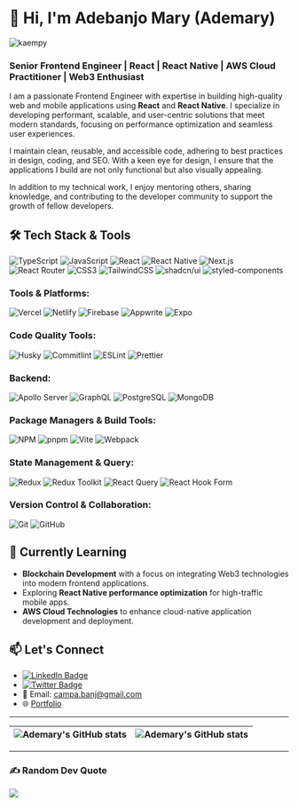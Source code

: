 # 👋 Hi, I'm Adebanjo Mary (Ademary)  
<p align="left"> <img src="https://komarev.com/ghpvc/?username=Kaempy&label=Profile%20views&color=0e75b6&style=flat" alt="kaempy" /> </p>

### Senior Frontend Engineer | React | React Native | AWS Cloud Practitioner | Web3 Enthusiast


I am a passionate Frontend Engineer with expertise in building high-quality web and mobile applications using **React** and **React Native**. I specialize in developing performant, scalable, and user-centric solutions that meet modern standards, focusing on performance optimization and seamless user experiences.

I maintain clean, reusable, and accessible code, adhering to best practices in design, coding, and SEO. With a keen eye for design, I ensure that the applications I build are not only functional but also visually appealing.

In addition to my technical work, I enjoy mentoring others, sharing knowledge, and contributing to the developer community to support the growth of fellow developers.



## 🛠️ Tech Stack & Tools

![TypeScript](https://img.shields.io/badge/typescript-%23007ACC.svg?style=flat&logo=typescript&logoColor=white) 
![JavaScript](https://img.shields.io/badge/javascript-%23323330.svg?style=flat&logo=javascript&logoColor=%23F7DF1E) 
![React](https://img.shields.io/badge/react-%2320232a.svg?style=flat&logo=react&logoColor=%2361DAFB) 
![React Native](https://img.shields.io/badge/react_native-%2320232a.svg?style=flat&logo=react&logoColor=%2361DAFB) 
![Next.js](https://img.shields.io/badge/Next-%2320232a?style=flat&logo=next.js&logoColor=white) 
![React Router](https://img.shields.io/badge/React_Router-CA4245?logo=react-router&logoColor=white)
![CSS3](https://img.shields.io/badge/css3-%231572B6.svg?style=flat&logo=css3&logoColor=white) 
![TailwindCSS](https://img.shields.io/badge/tailwindcss-%2338B2AC.svg?style=flat&logo=tailwind-css&logoColor=white)
![shadcn/ui](https://img.shields.io/badge/shadcn%2Fui-%2320232a?logo=shadcnui&logoColor=fff)
![styled-components](https://img.shields.io/badge/styled--components-DB7093?logo=styledcomponents&logoColor=fff)

### Tools & Platforms:
![Vercel](https://img.shields.io/badge/vercel-%2320232a.svg?style=flat&logo=vercel&logoColor=white) 
![Netlify](https://img.shields.io/badge/netlify-%2320232a.svg?style=flat&logo=netlify&logoColor=#00C7B7) 
![Firebase](https://img.shields.io/badge/firebase-%23039BE5.svg?style=flat&logo=firebase) 
![Appwrite](https://img.shields.io/badge/appwrite-%23F02E65.svg?style=flat&logo=appwrite&logoColor=white)
![Expo](https://img.shields.io/badge/expo-%2320232a.svg?style=flat&logo=expo&logoColor=white)

### Code Quality Tools:
![Husky](https://img.shields.io/badge/husky-%23F69220.svg?style=flat&logo=husky&logoColor=white)
![Commitlint](https://img.shields.io/badge/commitlint-%23302E31.svg?style=flat&logo=commitlint&logoColor=white)
![ESLint](https://img.shields.io/badge/eslint-%234B32C3.svg?style=flat&logo=eslint&logoColor=white)
![Prettier](https://img.shields.io/badge/prettier-%23D5006D.svg?style=flat&logo=prettier&logoColor=white)



### Backend:
<!-- ![Node.js](https://img.shields.io/badge/node.js-6DA55F?style=flat&logo=node.js&logoColor=white) --> 
![Apollo Server](https://img.shields.io/badge/apollo_server-311C87?style=flat&logo=apollo-graphql&logoColor=white) 
![GraphQL](https://img.shields.io/badge/graphql-E10098?style=flat&logo=graphql&logoColor=white)
![PostgreSQL](https://img.shields.io/badge/postgresql-%23316192.svg?style=flat&logo=postgresql&logoColor=white)
![MongoDB](https://img.shields.io/badge/MongoDB-%234ea94b.svg?style=flat&logo=mongodb&logoColor=white)

### Package Managers & Build Tools:
![NPM](https://img.shields.io/badge/NPM-%23CB3837.svg?style=flat&logo=npm&logoColor=white) 
![pnpm](https://img.shields.io/badge/pnpm-%23F69220.svg?style=flat&logo=pnpm&logoColor=white)
![Vite](https://img.shields.io/badge/vite-%23646CFF.svg?style=flat&logo=vite&logoColor=white) 
![Webpack](https://img.shields.io/badge/Webpack-8DD6F9?style=flat&logo=webpack&logoColor=white)

### State Management & Query:
![Redux](https://img.shields.io/badge/redux-%23593d88.svg?style=flat&logo=redux&logoColor=white) 
![Redux Toolkit](https://img.shields.io/badge/redux_toolkit-%23593d88.svg?style=flat&logo=redux&logoColor=white)
![React Query](https://img.shields.io/badge/-React%20Query-FF4154?style=flat&logo=react%20query&logoColor=white) 
![React Hook Form](https://img.shields.io/badge/React%20Hook%20Form-%23EC5990.svg?style=flat&logo=reacthookform&logoColor=white)

### Version Control & Collaboration:
![Git](https://img.shields.io/badge/git-%23F05033.svg?style=flat&logo=git&logoColor=white) 
![GitHub](https://img.shields.io/badge/github-%23121011.svg?style=flat&logo=github&logoColor=white)

<!-- 
---

## 🚀 Projects

### 📱 **Truman Gym App** 
A gym management system built with **React Native** and **Expo**, featuring secure payment integration with Paystack, user authentication, and API handling with **React Hook Form** and **Yup**.

- **Technologies**: React Native, Expo, TypeScript, React Hook Form, Paystack API, Async Storage
- [GitHub Repo](https://github.com/Kaempy/truman-gym)

### 💻 **iRecharge Mobile App** 
Contributed to the **iRecharge** mobile app by improving user experience and performance. Implemented secure payment features and optimized app performance for better load times and responsiveness.

- **Technologies**: React Native, Redux, TypeScript, Paystack, Expo
- [GitHub Repo](https://github.com/Kaempy/iRecharge)

### 📹 **Video Post App**
Built a video post app where users can log in, view recent posts, save posts, and create new posts, using **Appwrite** for backend services.

- **Technologies**: React Native, Appwrite, Redux Toolkit, Expo
- [GitHub Repo](https://github.com/Kaempy/video-post-app)

---
-->


## 🌱 Currently Learning
- **Blockchain Development** with a focus on integrating Web3 technologies into modern frontend applications.
- Exploring **React Native performance optimization** for high-traffic mobile apps.
- **AWS Cloud Technologies** to enhance cloud-native application development and deployment.


## 📫 Let's Connect

- [![LinkedIn Badge](https://img.shields.io/badge/-adebanjomary-%23007ACC?style=flat&logo=Linkedin&logoColor=white)](https://www.linkedin.com/in/abolanle-mary-adebanjo)
- [![Twitter Badge](https://img.shields.io/badge/-ademarymi-%23121011?style=flat&logo=X&logoColor=white)](https://x.com/ademarymi)
- 📧 Email: campa.banj@gmail.com
- 🌐 [Portfolio](https://ademary-portfolio.vercel.app)

---

| <img align="center" src="https://github-readme-streak-stats.herokuapp.com?user=Kaempy&theme=tokyonight&stroke=DD59CF&show_icons=true&include_all_commits=true&hide_border=true" alt="Ademary's GitHub stats" /> | <img align="center" src="https://github-readme-stats.vercel.app/api/top-langs/?username=Kaempy&langs_count=8&layout=compact&theme=tokyonight&stroke=DD59CF&show_icons=true&include_all_commits=true&hide_border=true" alt="Ademary's GitHub stats" /> |
| ------------- | ------------- |

---

### ✍️ Random Dev Quote

![](https://quotes-github-readme.vercel.app/api?type=horizontal&theme=dark)
